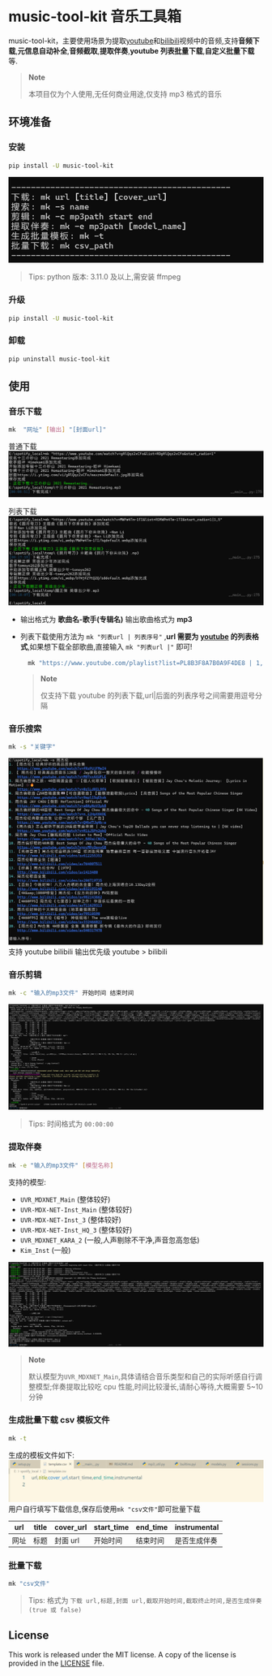 # music-tool-kit 音乐工具箱

music-tool-kit，主要使用场景为提取[youtube](https://www.youtube.com)和[bilibili](https://www.bilibili.com)视频中的音频,支持**音频下载**,**元信息自动补全**,**音频截取**,**提取伴奏**,**youtube 列表批量下载**,**自定义批量下载**等.

> **Note**
>
> 本项目仅为个人使用,无任何商业用途,仅支持 mp3 格式的音乐

## 环境准备

### 安装

```bash
pip install -U music-tool-kit
```

![help](https://raw.githubusercontent.com/nichuanfang/music-tool-kit/main/example/help.png)

> Tips: python 版本: 3.11.0 及以上,需安装 ffmpeg

### 升级

```bash
pip install -U music-tool-kit
```

### 卸载

```bash
pip uninstall music-tool-kit
```

## 使用

### 音乐下载

```bash
mk  "网址" [输出] "[封面url]"

```

普通下载
![download](https://raw.githubusercontent.com/nichuanfang/music-tool-kit/main/example/download.png)

列表下载
![download_list](https://raw.githubusercontent.com/nichuanfang/music-tool-kit/main/example/batch_download.png)

- 输出格式为 **歌曲名-歌手(专辑名)** 输出歌曲格式为 **mp3**

- 列表下载使用方法为 `mk "列表url | 列表序号"` ,**url 需要为 [youtube](https://www.youtube.com) 的列表格式**,如果想下载全部歌曲,直接输入 `mk "列表url |"` 即可!

  ```bash
    mk "https://www.youtube.com/playlist?list=PL8B3F8A7B0A9F4DE8 | 1,2,3,4,5"
  ```

  > **Note**
  >
  > 仅支持下载 youtube 的列表下载,url|后面的列表序号之间需要用逗号分隔

### 音乐搜索

```bash
mk -s "关键字"
```

![search](https://raw.githubusercontent.com/nichuanfang/music-tool-kit/main/example/search.png)
支持 youtube bilibili 输出优先级 youtube > bilibili

### 音乐剪辑

```bash
mk -c "输入的mp3文件" 开始时间 结束时间
```

![clip](https://raw.githubusercontent.com/nichuanfang/music-tool-kit/main/example/clip.png)

> Tips: 时间格式为 `00:00:00`

### 提取伴奏

```bash
mk -e "输入的mp3文件" [模型名称]
```

支持的模型:

- `UVR_MDXNET_Main` (整体较好)
- `UVR-MDX-NET-Inst_Main` (整体较好)
- `UVR-MDX-NET-Inst_3` (整体较好)
- `UVR-MDX-NET-Inst_HQ_3` (整体较好)
- `UVR_MDXNET_KARA_2` (一般,人声剔除不干净,声音忽高忽低)
- `Kim_Inst` (一般)

![extract](https://raw.githubusercontent.com/nichuanfang/music-tool-kit/main/example/inst.png)

> **Note**
>
> 默认模型为`UVR_MDXNET_Main`,具体请结合音乐类型和自己的实际听感自行调整模型;伴奏提取比较吃 cpu 性能,时间比较漫长,请耐心等待,大概需要 5~10 分钟

### 生成批量下载 csv 模板文件

```bash
mk -t
```

生成的模板文件如下:
![csv_template](https://raw.githubusercontent.com/nichuanfang/music-tool-kit/main/example/csv_template.png)
用户自行填写下载信息,保存后使用`mk "csv文件"`即可批量下载

| url  | title | cover_url | start_time | end_time | instrumental |
| ---- | ----- | --------- | ---------- | -------- | ------------ |
| 网址 | 标题  | 封面 url  | 开始时间   | 结束时间 | 是否生成伴奏 |

### 批量下载

```bash
mk "csv文件"
```

> Tips: 格式为 `下载 url,标题,封面 url,截取开始时间,截取终止时间,是否生成伴奏(true 或 false)`

## License

This work is released under the MIT license. A copy of the license is provided in the [LICENSE](./LICENSE) file.
